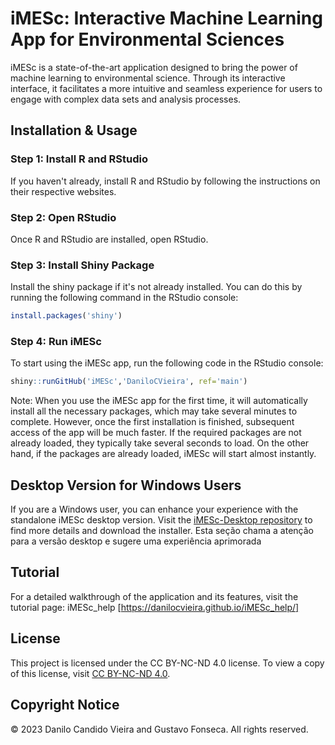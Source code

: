 # iMESc: Interactive Machine Learning App for Environmental Sciences

iMESc is a state-of-the-art application designed to bring the power of machine learning to environmental science. Through its interactive interface, it facilitates a more intuitive and seamless experience for users to engage with complex data sets and analysis processes.

## Installation & Usage

### Step 1: Install R and RStudio
If you haven't already, install R and RStudio by following the instructions on their respective websites.

### Step 2: Open RStudio
Once R and RStudio are installed, open RStudio.

### Step 3: Install Shiny Package
Install the shiny package if it's not already installed. You can do this by running the following command in the RStudio console:
```r
install.packages('shiny')
```
### Step 4: Run iMESc

To start using the iMESc app, run the following code in the RStudio console:
```r
shiny::runGitHub('iMESc','DaniloCVieira', ref='main')
```
Note: When you use the iMESc app for the first time, it will automatically install all the necessary packages, which may take several minutes to complete. However, once the first installation is finished, subsequent access of the app will be much faster. If the required packages are not already loaded, they typically take several seconds to load. On the other hand, if the packages are already loaded, iMESc will start almost instantly.

## Desktop Version for Windows Users

If you are a Windows user, you can enhance your experience with the standalone iMESc desktop version. Visit the [iMESc-Desktop repository](https://github.com/DaniloCVieira/iMESc-Desktop) to find more details and download the installer.
Esta seção chama a atenção para a versão desktop e sugere uma experiência aprimorada 

## Tutorial
For a detailed walkthrough of the application and its features, visit the tutorial page: iMESc_help [https://danilocvieira.github.io/iMESc_help/]

## License

This project is licensed under the CC BY-NC-ND 4.0 license. To view a copy of this license, visit [CC BY-NC-ND 4.0](https://creativecommons.org/licenses/by-nc-nd/4.0/legalcode.txt).

## Copyright Notice

© 2023 Danilo Candido Vieira and Gustavo Fonseca. All rights reserved.

